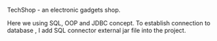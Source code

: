 TechShop - an electronic gadgets shop.

Here we using SQL, OOP and JDBC concept.
To establish connection to database , I add SQL connector external jar file into the project.
